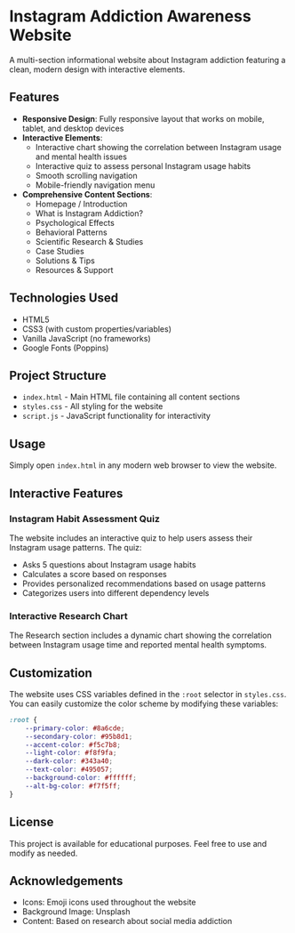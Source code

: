 # Instagram Addiction Awareness Website

A multi-section informational website about Instagram addiction featuring a clean, modern design with interactive elements.

## Features

- **Responsive Design**: Fully responsive layout that works on mobile, tablet, and desktop devices
- **Interactive Elements**: 
  - Interactive chart showing the correlation between Instagram usage and mental health issues
  - Interactive quiz to assess personal Instagram usage habits
  - Smooth scrolling navigation
  - Mobile-friendly navigation menu
- **Comprehensive Content Sections**:
  - Homepage / Introduction
  - What is Instagram Addiction?
  - Psychological Effects
  - Behavioral Patterns
  - Scientific Research & Studies
  - Case Studies
  - Solutions & Tips
  - Resources & Support

## Technologies Used

- HTML5
- CSS3 (with custom properties/variables)
- Vanilla JavaScript (no frameworks)
- Google Fonts (Poppins)

## Project Structure

- `index.html` - Main HTML file containing all content sections
- `styles.css` - All styling for the website
- `script.js` - JavaScript functionality for interactivity

## Usage

Simply open `index.html` in any modern web browser to view the website.

## Interactive Features

### Instagram Habit Assessment Quiz

The website includes an interactive quiz to help users assess their Instagram usage patterns. The quiz:
- Asks 5 questions about Instagram usage habits
- Calculates a score based on responses
- Provides personalized recommendations based on usage patterns
- Categorizes users into different dependency levels

### Interactive Research Chart

The Research section includes a dynamic chart showing the correlation between Instagram usage time and reported mental health symptoms.

## Customization

The website uses CSS variables defined in the `:root` selector in `styles.css`. You can easily customize the color scheme by modifying these variables:

```css
:root {
    --primary-color: #8a6cde;
    --secondary-color: #95b8d1;
    --accent-color: #f5c7b8;
    --light-color: #f8f9fa;
    --dark-color: #343a40;
    --text-color: #495057;
    --background-color: #ffffff;
    --alt-bg-color: #f7f5ff;
}
```

## License

This project is available for educational purposes. Feel free to use and modify as needed.

## Acknowledgements

- Icons: Emoji icons used throughout the website
- Background Image: Unsplash
- Content: Based on research about social media addiction 
